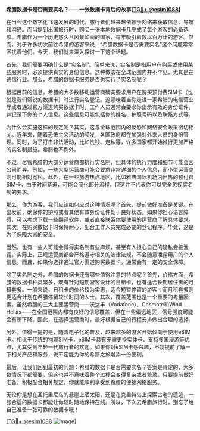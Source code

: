 **希腊数据卡是否需要实名？——一张数据卡背后的故事[[TG💪+ @esim1088](https://t.me/s/esim1088)]**

在当今这个数字化飞速发展的时代，旅行者们越来越依赖于网络来获取信息、导航和沟通。而当提到出国旅行时，购买一张本地数据卡几乎成了每个游客的必备选项。希腊作为一个历史悠久且风景如画的国家，每年吸引着数以百万计的游客。然而，对于许多初次前往希腊的游客来说，“希腊数据卡是否需要实名”这个问题常常困扰着他们。今天，我们就来深入探讨一下这个话题。

首先，我们需要明确什么是“实名制”。简单来说，实名制是指用户在购买或使用某些服务时，必须提供真实的身份信息。这种做法在全球范围内并不罕见，尤其是在通信行业。那么，希腊的数据卡服务是否也实行了实名制呢？

根据目前的信息，希腊的大多数移动运营商确实要求用户在购买预付费SIM卡（也就是我们常说的数据卡）时进行实名登记。这意味着当你走进一家希腊的电信营业厅或者通过官方渠道购买数据卡时，工作人员通常会要求你出示有效的身份证件，并记录下你的个人信息。这些信息可能包括你的姓名、护照号码以及联系方式等。

为什么会实施这样的规定呢？其实，这与全球范围内的反恐和网络安全政策密切相关。近年来，随着恐怖主义活动的频发，各国政府都在加强对外来人员的身份管理。同时，为了打击非法活动，比如洗钱、走私等，许多国家都开始推行更加严格的实名制措施。希腊也不例外。

不过，尽管希腊的大部分运营商都执行实名制，但具体的执行力度和细节可能会因公司而异。例如，一些大型运营商可能会要求非常详细的个人信息，而小型运营商则可能相对宽松。此外，在一些旅游热点地区，比如雅典国际机场内出售的预付费SIM卡，由于时间紧迫，可能会简化部分流程。但这并不代表你可以完全忽视实名制的要求。

那么，作为游客，我们应该如何应对这种情况呢？首先，提前做好准备是关键。在出发前，确保你的护照或者其他有效身份证件处于良好状态。如果你担心语言障碍，可以考虑下载一些翻译软件，或者直接联系你要使用的运营商了解具体要求。其次，在购买数据卡时保持耐心，配合工作人员完成必要的登记程序。毕竟，这是为了保障大家的安全。

当然，也有一些人可能会觉得实名制有些麻烦，甚至有人担心自己的隐私会被泄露。实际上，正规运营商都会严格遵守相关的法律法规，不会随意泄露用户的个人信息。而且，如果你选择通过官方渠道购买数据卡，通常会有一定的安全保障。

除了实名制之外，希腊的数据卡还有哪些值得注意的特点呢？首先，价格方面，希腊的数据卡种类繁多，既有针对短期游客设计的日租卡，也有适合长期居住者的月租套餐。一般来说，日租卡的价格较为实惠，适合短暂停留的游客；而月租套餐则更适合计划在希腊停留较长时间的人士。其次，覆盖范围也是一个重要的考量因素。虽然希腊的三大主要运营商——沃达丰（Vodafone）、Cosmote和Wind Hellas——在全国范围内都有良好的信号覆盖，但在一些偏远地区，信号强度可能会有所下降。因此，在选择运营商时，最好根据自己的行程安排做出合理的选择。

另外，值得一提的是，随着电子化的普及，越来越多的游客开始倾向于使用eSIM卡。相比于传统的物理SIM卡，eSIM卡具有无需更换实体卡、支持多国漫游等优点，尤其受到年轻一代旅行者的欢迎。如果你对eSIM卡感兴趣，不妨提前了解一下相关产品和服务，说不定能为你的希腊之旅增添一份便利。

最后，让我们回到最初的问题：希腊的数据卡是否需要实名？答案是肯定的，大多数情况下都需要。但这也并不意味着整个过程会变得复杂或者繁琐。只要提前做好准备，积极配合相关规定，你就能顺利享受到希腊的便捷网络服务。

无论你是想在圣托里尼岛的悬崖上晒太阳，还是在克里特岛上探索古老的遗迹，一张合适的数据卡都能让你随时随地保持在线。所以，下次去希腊旅行时，别忘了给自己准备一张可靠的数据卡哦！

[[TG💪+ @esim1088](https://t.me/s/esim1088) ![Image](https://i.postimg.cc/4NQfJmqS/Snipaste-2025-05-13-00-14-12.png)]